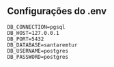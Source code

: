 ## Configurações do .env

```
DB_CONNECTION=pgsql
DB_HOST=127.0.0.1
DB_PORT=5432
DB_DATABASE=santaremtur
DB_USERNAME=postgres
DB_PASSWORD=postgres
